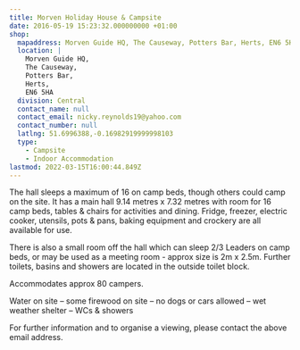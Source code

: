 ```yaml
---
title: Morven Holiday House & Campsite
date: 2016-05-19 15:23:32.000000000 +01:00
shop:
  mapaddress: Morven Guide HQ, The Causeway, Potters Bar, Herts, EN6 5HA
  location: |
    Morven Guide HQ,  
    The Causeway,  
    Potters Bar,  
    Herts,  
    EN6 5HA
  division: Central
  contact_name: null
  contact_email: nicky.reynolds19@yahoo.com
  contact_number: null
  latlng: 51.6996388,-0.16982919999998103
  type:
    - Campsite
    - Indoor Accommodation
lastmod: 2022-03-15T16:00:44.849Z
---
```

The hall sleeps a maximum of 16 on camp beds, though others could camp on the site. It has a main hall 9.14 metres x 7.32 metres with room for 16 camp beds, tables &amp; chairs for activities and dining. Fridge, freezer, electric cooker, utensils, pots &amp; pans, baking equipment and crockery are all available for use.

There is also a small room off the hall which can sleep 2/3 Leaders on camp beds, or may be used as a meeting room - approx size is 2m x 2.5m. Further toilets, basins and showers are located in the outside toilet block.

Accommodates approx 80 campers.

Water on site – some firewood on site – no dogs or cars allowed – wet weather shelter – WCs &amp; showers

For further information and to organise a viewing, please contact the above email address.
